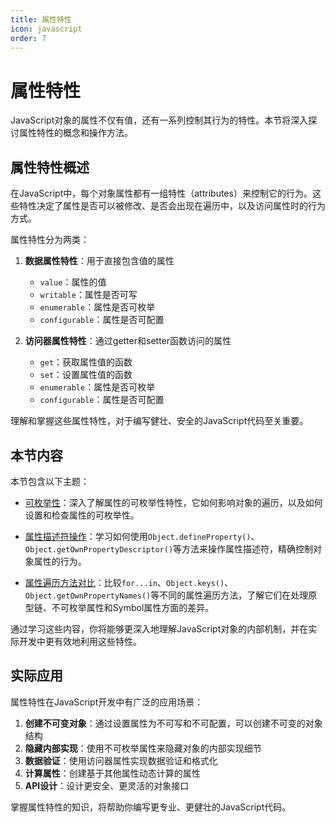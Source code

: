 ```yaml
---
title: 属性特性
icon: javascript
order: 7
---
```


# 属性特性

JavaScript对象的属性不仅有值，还有一系列控制其行为的特性。本节将深入探讨属性特性的概念和操作方法。

## 属性特性概述

在JavaScript中，每个对象属性都有一组特性（attributes）来控制它的行为。这些特性决定了属性是否可以被修改、是否会出现在遍历中，以及访问属性时的行为方式。

属性特性分为两类：

1. **数据属性特性**：用于直接包含值的属性
   - `value`：属性的值
   - `writable`：属性是否可写
   - `enumerable`：属性是否可枚举
   - `configurable`：属性是否可配置

2. **访问器属性特性**：通过getter和setter函数访问的属性
   - `get`：获取属性值的函数
   - `set`：设置属性值的函数
   - `enumerable`：属性是否可枚举
   - `configurable`：属性是否可配置

理解和掌握这些属性特性，对于编写健壮、安全的JavaScript代码至关重要。

## 本节内容

本节包含以下主题：

- [可枚举性](./2.7.1-可枚举性.md)：深入了解属性的可枚举性特性，它如何影响对象的遍历，以及如何设置和检查属性的可枚举性。

- [属性描述符操作](./2.7.2-属性描述符操作.md)：学习如何使用`Object.defineProperty()`、`Object.getOwnPropertyDescriptor()`等方法来操作属性描述符，精确控制对象属性的行为。

- [属性遍历方法对比](./2.7.3-属性遍历方法对比.md)：比较`for...in`、`Object.keys()`、`Object.getOwnPropertyNames()`等不同的属性遍历方法，了解它们在处理原型链、不可枚举属性和Symbol属性方面的差异。

通过学习这些内容，你将能够更深入地理解JavaScript对象的内部机制，并在实际开发中更有效地利用这些特性。

## 实际应用

属性特性在JavaScript开发中有广泛的应用场景：

1. **创建不可变对象**：通过设置属性为不可写和不可配置，可以创建不可变的对象结构
2. **隐藏内部实现**：使用不可枚举属性来隐藏对象的内部实现细节
3. **数据验证**：使用访问器属性实现数据验证和格式化
4. **计算属性**：创建基于其他属性动态计算的属性
5. **API设计**：设计更安全、更灵活的对象接口

掌握属性特性的知识，将帮助你编写更专业、更健壮的JavaScript代码。

